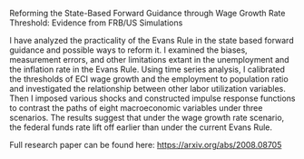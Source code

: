 Reforming the State-Based Forward Guidance through Wage Growth Rate Threshold: Evidence from FRB/US Simulations

I have analyzed the practicality of the Evans Rule in the state based forward guidance and possible ways to reform it. I examined the biases, measurement errors, and other limitations extant in the unemployment and the inflation rate in the Evans Rule. Using time series analysis, I calibrated the thresholds of ECI wage growth and the employment to population ratio and investigated the relationship between other labor utilization variables. Then I imposed various shocks and constructed impulse response functions to contrast the paths of eight macroeconomic variables under three scenarios. The results suggest that under the wage growth rate scenario, the federal funds rate lift off earlier than under the current Evans Rule.

Full research paper can be found here: https://arxiv.org/abs/2008.08705
